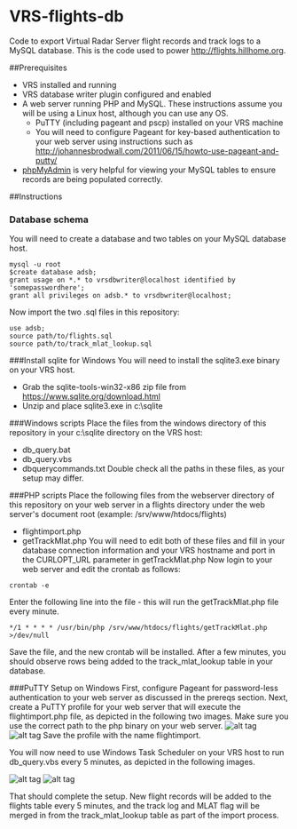 # VRS-flights-db
Code to export Virtual Radar Server flight records and track logs to a MySQL database.  This is the code used to power http://flights.hillhome.org.

##Prerequisites
- VRS installed and running
- VRS database writer plugin configured and enabled
- A web server running PHP and MySQL. These instructions assume you will be using a Linux host, although you can use any OS.
  - PuTTY (including pageant and pscp) installed on your VRS machine
  - You will need to configure Pageant for key-based authentication to your web server using instructions such as http://johannesbrodwall.com/2011/06/15/howto-use-pageant-and-putty/
- [phpMyAdmin](https://www.phpmyadmin.net) is very helpful for viewing your MySQL tables to ensure records are being populated correctly.

##Instructions

### Database schema
You will need to create a database and two tables on your MySQL database host.

```
mysql -u root
$create database adsb;
grant usage on *.* to vrsdbwriter@localhost identified by 'somepasswordhere';
grant all privileges on adsb.* to vrsdbwriter@localhost;
```

Now import the two .sql files in this repository:
```
use adsb;
source path/to/flights.sql
source path/to/track_mlat_lookup.sql
```

###Install sqlite for Windows
You will need to install the sqlite3.exe binary on your VRS host.
- Grab the sqlite-tools-win32-x86 zip file from https://www.sqlite.org/download.html
- Unzip and place sqlite3.exe in c:\sqlite

###Windows scripts
Place the files from the windows directory of this repository in your c:\sqlite directory on the VRS host:
- db_query.bat
- db_query.vbs
- dbquerycommands.txt
Double check all the paths in these files, as your setup may differ.

###PHP scripts
Place the following files from the webserver directory of this repository on your web server in a flights directory under the web server's document root (example: /srv/www/htdocs/flights)
- flightimport.php
- getTrackMlat.php
You will need to edit both of these files and fill in your database connection information and your VRS hostname and port in the CURLOPT_URL parameter in getTrackMlat.php
Now login to your web server and edit the crontab as follows:
```
crontab -e
```
Enter the following line into the file - this will run the getTrackMlat.php file every minute.
```
*/1 * * * * /usr/bin/php /srv/www/htdocs/flights/getTrackMlat.php >/dev/null
```
Save the file, and the new crontab will be installed.  After a few minutes, you should observe rows being added to the track_mlat_lookup table in your database.

###PuTTY Setup on Windows
First, configure Pageant for password-less authentication to your web server as discussed in the prereqs section.
Next, create a PuTTY profile for your web server that will execute the flightimport.php file, as depicted in the following two images.  Make sure you use the correct path to the php binary on your web server.
![alt tag](https://raw.github.com/ProHill/VRS-flights-db/master/images/putty1.png)
![alt tag](https://raw.github.com/ProHill/VRS-flights-db/master/images/putty2.png)
Save the profile with the name flightimport.

You will now need to use Windows Task Scheduler on your VRS host to run db_query.vbs every 5 minutes, as depicted in the following images.

![alt tag](https://raw.github.com/ProHill/VRS-flights-db/master/images/wintask1.png)
![alt tag](https://raw.github.com/ProHill/VRS-flights-db/master/images/wintask2.png)

That should complete the setup.  New flight records will be added to the flights table every 5 minutes, and the track log and MLAT flag will be merged in from the track_mlat_lookup table as part of the import process.